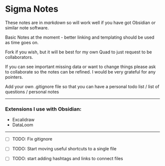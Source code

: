 # Sigma Notes

These notes are in _markdown_ so will work well if you have got Obsidian or similar note software.

Basic Notes at the moment - better linking and templating should be used as time goes on.

Fork if you wish, but it will be best for my own Quad to just request to be collaborators.

If you can see important missing data or want to change things please ask to collaborate so the notes can be refined. I would be very grateful for any pointers.

Add your own .gitignore file so that you can have a personal todo list / list of questions / personal notes
_________________________________

### Extensions I use with Obsidian:

- Excalidraw
- DataLoom


---

- [ ] TODO: Fix gitignore
- [ ] TODO: Start moving useful shortcuts to a single file
- [ ] TODO: start adding hashtags and links to connect files





